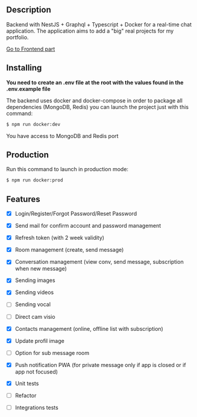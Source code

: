 ## Description

Backend with NestJS + Graphql + Typescript + Docker for a real-time chat application. The application aims to add a "big" real projects for my portfolio.

<a href="https://github.com/juliendu11/chat-application-front-vue3">Go to Frontend part</a>
## Installing

<b>You need to create an .env file at the root with the values found in the .env.example file</b>

The backend uses docker and docker-compose in order to package all dependencies (MongoDB, Redis) you can launch the project just with this command:

```bash
$ npm run docker:dev
```
You have access to MongoDB and Redis port

## Production

Run this command to launch in production mode:

```bash
$ npm run docker:prod
```

## Features

- [X] Login/Register/Forgot Password/Reset Password
- [X] Send mail for confirm account and password management
- [X] Refresh token (with 2 week validity)
- [X] Room management (create, send message)
- [X] Conversation management (view conv, send message, subscription when new message)
- [X] Sending images
- [X] Sending videos
- [ ] Sending vocal
- [ ] Direct cam visio
- [X] Contacts management (online, offline list with subscription)
- [X] Update profil image
- [ ] Option for sub message room
- [X] Push notification PWA (for private message only if app is closed or if app not focused)

- [X] Unit tests
- [ ] Refactor
- [ ] Integrations tests
